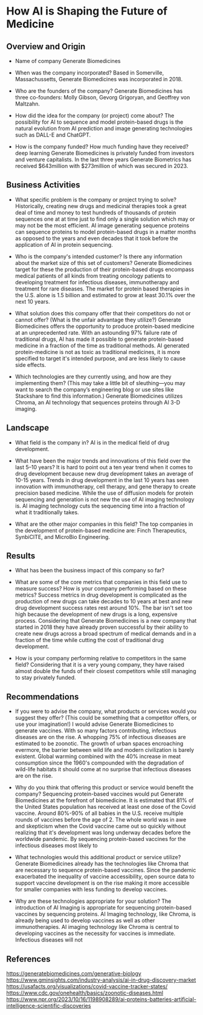 
# How AI is Shaping the Future of Medicine

## Overview and Origin

* Name of company Generate Biomedicines

* When was the company incorporated? Based in Somerville, Massachussetts, Generate Biomedicines was incorporated in 2018.

* Who are the founders of the company? Generate Biomedicines has three co-founders: Molly Gibson, Gevorg Grigoryan, and Geoffrey von Maltzahn.

* How did the idea for the company (or project) come about? The possibility for AI to sequence and model protein-based drugs is the natural evolution from AI prediction and image generating technologies such as DALL-E and ChatGPT. 

* How is the company funded? How much funding have they received? deep learning 
Generate Biomedicines is privately funded from investors and venture capitalists. In the last three years Generate Biometrics has received $643million with $273million of which was secured in 2023.

## Business Activities

* What specific problem is the company or project trying to solve? Historically, creating new drugs and medicinal therapies took a great deal of time and money to test hundreds of thousands of protein sequences one at at time just to find only a single solution which may or may not be the most efficient. AI image generating sequence proteins can sequence proteins to model protein-based drugs in a matter months as opposed to the years and even decades that it took before the application of AI in protein sequencing.  

* Who is the company's intended customer? Is there any information about the market size of this set of customers? 
Generate Biomedicines target for these the production of their protein-based drugs encompass medical patients of all kinds from treating oncology patients to developing treatment for infectious diseases, immunotherapy and treatment for rare diseases. The market for protein based therapies in the U.S. alone is 1.5 billion and estimated to grow at least 30.1% over the next 10 years.

* What solution does this company offer that their competitors do not or cannot offer? (What is the unfair advantage they utilize?) Generate Biomedicines offers the opportunity to produce protein-based medicine at an unprecedented rate. With an astounding 97% failure rate of traditional drugs, AI has made it possible to generate  protein-based medicine in a fraction of the time as traditional methods. AI generated protein-medicine is not as toxic as traditional medicines, it is more specified to target it's intended purpose, and are less likely to cause side effects. 

* Which technologies are they currently using, and how are they implementing them? (This may take a little bit of sleuthing&mdash;you may want to search the company’s engineering blog or use sites like Stackshare to find this information.) Generate Biomedicines utilizes Chroma, an AI technology that sequences proteins through AI 3-D imaging. 

## Landscape

* What field is the company in? AI is in the medical field of drug development. 

* What have been the major trends and innovations of this field over the last 5&ndash;10 years?
It is hard to point out a ten year trend when it comes to drug development because new drug development takes an average of 10-15 years. Trends in drug development in the last 10 years has seen innovation with immunotherapy, cell therapy, and gene therapy to create precision based medicine. While the use of diffusion models for protein sequencing and generation is not new the use of AI imaging technology is. AI imaging technology cuts the sequencing time into a fraction of what it traditionally takes.

* What are the other major companies in this field? The top companies in the development of protein-based medicine are: Finch Therapeutics, SynbiCITE, and MicroBio Engineering.

## Results

* What has been the business impact of this company so far?

* What are some of the core metrics that companies in this field use to measure success? How is your company performing based on these metrics? Success metrics in drug development is complicated as the production of new drugs can take decades to 10 years at best and new drug development success rates rest around 10%. The bar isn't set too high because the development of new drugs is a long, expensive process. Considering that Generate Biomedicines is a new company that started in 2018 they have already proven successful by their ability to create new drugs across a broad spectrum of medical demands and in a fraction of the time while cutting the cost of traditional drug development. 

* How is your company performing relative to competitors in the same field?
Considering that it is a very young company, they have raised almost double the funds of their closest competitors while still managing to stay privately funded. 

## Recommendations

* If you were to advise the company, what products or services would you suggest they offer? (This could be something that a competitor offers, or use your imagination!) I would advise Generate Biomedicines to generate vaccines. With so many factors contributing, infectious diseases are on the rise. A whopping 75% of infectious diseases are estimated to be zoonotic. The growth of urban spaces encroaching evermore, the barrier between wild life and modern civilization is barely existent. Global warming combined with the 40% increase in meat consumption since the 1960's compounded with the degradation of wild-life habitats it should come at no surprise that infectious diseases are on the rise. 

* Why do you think that offering this product or service would benefit the company?
Sequencing protein-based vaccines would put Generate Biomedicines at the forefront of biomedicine. It is estimated that 81% of the United States population has received at least one dose of the Covid vaccine. Around 80%-90% of all babies in the U.S. receive multiple rounds of vaccines before the age of 2. The whole world was in awe and skepticism when the Covid vaccine came out so quickly without realizing that it's development was long underway decades before the worldwide pandemic. By sequencing protein-based vaccines for the infectious diseases most likely to 

* What technologies would this additional product or service utilize?
Generate Biomedicines already has the technologies like Chroma that are necessary to sequence protein-based vaccines. Since the pandemic exacerbated the inequality of vaccine accessibility, open source data to support vaccine development is on the rise making it more accessible for smaller companies with less funding to develop vaccines. 

* Why are these technologies appropriate for your solution? The introduction of AI Imaging is appropriate for sequencing protein-based vaccines by sequencing proteins. AI Imaging technology, like Chroma, is already being used to develop vaccines as well as other immunotherapies. AI imaging technology like Chroma is central to developing vaccines as the necessity for vaccines is immediate. Infectious diseases will not    

## References 
https://generatebiomedicines.com/generative-biology
https://www.gminsights.com/industry-analysis/ai-in-drug-discovery-market
https://usafacts.org/visualizations/covid-vaccine-tracker-states/
https://www.cdc.gov/onehealth/basics/zoonotic-diseases.html
https://www.npr.org/2023/10/16/1198908289/ai-proteins-batteries-artificial-intelligence-scientific-discoveries
